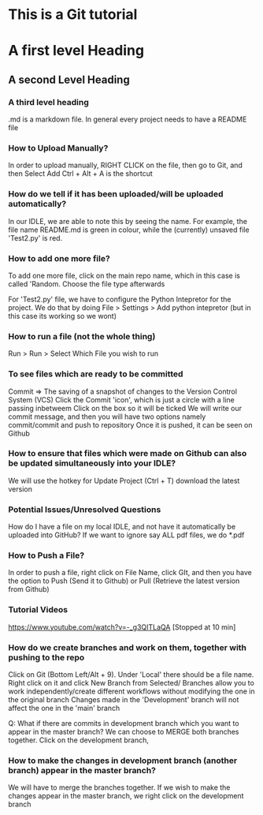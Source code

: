 # This is a Git tutorial 

# A first level Heading 
## A second Level Heading 
### A third level heading 

.md is a markdown file. 
In general every project needs to have a README file  

### How to Upload Manually? 
In order to upload manually, RIGHT CLICK on the file, then go to Git, and then Select Add 
Ctrl + Alt + A is the shortcut 

### How do we tell if it has been uploaded/will be uploaded automatically?
In our IDLE, we are able to note this by seeing the name. For example, the file name README.md is green in colour, while the (currently) unsaved file 'Test2.py' is red. 


### How to add one more file?
To add one more file, click on the main repo name, which in this case is called 'Random. Choose the file type afterwards  

For 'Test2.py' file, we have to configure the Python Intepretor for the project. We do that by doing 
File > Settings > Add python intepretor (but in this case its working so we wont)

### How to run a file (not the whole thing)
Run > Run > Select Which File you wish to run 

### To see files which are ready to be committed 
Commit => The saving of a snapshot of changes to the Version Control System (VCS) 
Click the Commit 'icon', which is just a circle with a line passing inbetweem 
Click on the box so it will be ticked 
We will write our commit message, and then you will have two options namely commit/commit and push to repository 
Once it is pushed, it can be seen on Github 

### How to ensure that files which were made on Github can also be updated simultaneously into your IDLE?
We will use the hotkey for Update Project (Ctrl + T) download the latest version 

### Potential Issues/Unresolved Questions 
How do I have a file on my local IDLE, and not have it automatically be uploaded into GitHub? 
If we want to ignore say ALL pdf files, we do *.pdf 

### How to Push a File? 
In order to push a file, right click on File Name, click GIt, and then you have the option to Push (Send it to Github) or Pull (Retrieve the latest version from Github)

### Tutorial Videos 
https://www.youtube.com/watch?v=-_g3QITLaQA [Stopped at 10 min]

### How do we create branches and work on them, together with pushing to the repo 
Click on Git (Bottom Left/Alt + 9). Under 'Local' there should be a file name. Right click on it and click New Branch from Selected/<Name> 
Branches allow you to work independently/create different workflows without modifying the one in the original branch
Changes made in the 'Development' branch will not affect the one in the 'main' branch 

Q: What if there are commits in development branch which you want to appear in the master branch?
We can choose to MERGE both branches together. Click on the development branch,  

### How to make the changes in development branch (another branch) appear in the master branch?
We will have to merge the branches together. If we wish to make the changes appear in the master branch, we right click on the development branch







